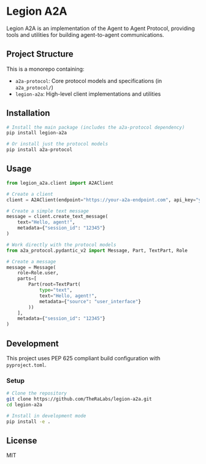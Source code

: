 # Legion A2A

Legion A2A is an implementation of the Agent to Agent Protocol, providing tools and utilities for building agent-to-agent communications.

## Project Structure

This is a monorepo containing:

- `a2a-protocol`: Core protocol models and specifications (in `a2a_protocol/`)
- `legion-a2a`: High-level client implementations and utilities

## Installation

```bash
# Install the main package (includes the a2a-protocol dependency)
pip install legion-a2a

# Or install just the protocol models
pip install a2a-protocol
```

## Usage

```python
from legion_a2a.client import A2AClient

# Create a client
client = A2AClient(endpoint="https://your-a2a-endpoint.com", api_key="your-api-key")

# Create a simple text message
message = client.create_text_message(
    text="Hello, agent!",
    metadata={"session_id": "12345"}
)

# Work directly with the protocol models
from a2a_protocol.pydantic_v2 import Message, Part, TextPart, Role

# Create a message
message = Message(
    role=Role.user,
    parts=[
        Part(root=TextPart(
            type="text",
            text="Hello, agent!",
            metadata={"source": "user_interface"}
        ))
    ],
    metadata={"session_id": "12345"}
)
```

## Development

This project uses PEP 625 compliant build configuration with `pyproject.toml`.

### Setup

```bash
# Clone the repository
git clone https://github.com/TheRaLabs/legion-a2a.git
cd legion-a2a

# Install in development mode
pip install -e .
```

## License

MIT